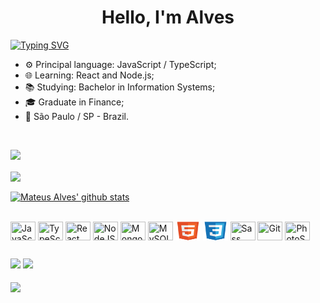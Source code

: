  <!-- ### Olá! Eu sou o Mateus Alves -->

<h1 align="center">Hello, I'm Alves</a>  <!-- <img src="https://user-images.githubusercontent.com/64318469/176737130-33ef105d-385a-43e4-a68e-33ac3f19ab12.gif" height="32" /> --></h1>

[![Typing SVG](https://readme-typing-svg.herokuapp.com?font=Fira+Code&duration=10000&pause=5000&color=DD6387&vCenter=true&width=435&lines=Front-end+Developer)](https://git.io/typing-svg)

- ⚙️ Principal language: JavaScript / TypeScript;
- 🌐 Learning: React and Node.js;
- 📚 Studying: Bachelor in Information Systems;
- 🎓 Graduate in Finance;
- 📌 São Paulo / SP - Brazil.

<br/>
<p align="left"><img src="https://komarev.com/ghpvc/?username=matealves&label=Profile%20views&color=dd6387&style=flat%22%20title=%22matealves" /></p>
 
  <a href="https://github.com/matealves/github-readme-stats"><img align="center" src="https://github-readme-stats.vercel.app/api/top-langs/?username=matealves&layout=compact&theme=dracula&hide_border=true&langs_count=8" /></a>
  
   <a href="https://github.com/matealves/github-readme-stats"><img align="center" src="https://github-readme-stats.vercel.app/api?username=matealves&show_icons=true&include_all_commits=true&theme=dracula&hide_border=true" title="Mateus Alves' github stats" /></a> 
  
  <!-- light-theme: buefy -->
  <!-- dark-theme: dracula -->
  <!-- dark-theme: tokyonight -->
 
  <div style="display: inline_block"><br>
  <img align="center" title="JavaScript" height="30" width="40" src="https://cdn.jsdelivr.net/gh/devicons/devicon/icons/javascript/javascript-original.svg">
  <img align="center" title="TypeScript" height="30" width="40" src="https://cdn.jsdelivr.net/gh/devicons/devicon/icons/typescript/typescript-original.svg">
  <img align="center" title="React" height="30" width="40" src="https://cdn.jsdelivr.net/gh/devicons/devicon/icons/react/react-original.svg">
  <img align="center" title="NodeJS" height="30" width="40" src="https://cdn.jsdelivr.net/gh/devicons/devicon/icons/nodejs/nodejs-original.svg">
   <img  align="center" title="MongoDB" height="30" width="40" src="https://cdn.jsdelivr.net/gh/devicons/devicon@latest/icons/mongodb/mongodb-original.svg" />
  <img  align="center" title="MySQL" height="30" width="40" src="https://cdn.jsdelivr.net/gh/devicons/devicon@latest/icons/mysql/mysql-original.svg"/>
  <img align="center" title="HTML" height="30" width="40" src="https://raw.githubusercontent.com/devicons/devicon/master/icons/html5/html5-original.svg">
  <img align="center" title="CSS" height="30" width="40" src="https://raw.githubusercontent.com/devicons/devicon/master/icons/css3/css3-original.svg">
 <img align="center" title="Sass" height="30" width="40" src="https://cdn.jsdelivr.net/gh/devicons/devicon/icons/sass/sass-original.svg">
 <img align="center" title="Git" height="30" width="40" src="https://cdn.jsdelivr.net/gh/devicons/devicon/icons/git/git-original.svg">
  <img align="center" title="PhotoShop" height="30" width="40" src="https://cdn.jsdelivr.net/gh/devicons/devicon@latest/icons/photoshop/photoshop-original.svg">
   <!--<img align="center" title="Mateus-C++" height="30" width="40" src="https://cdn.jsdelivr.net/gh/devicons/devicon/icons/cplusplus/cplusplus-original.svg"> -->
<!--   <img align="center" title="Mateus-PHP" height="30" width="40" src="https://cdn.jsdelivr.net/gh/devicons/devicon/icons/php/php-plain.svg">
  <img align="center" title="Mateus-MySql" height="30" width="40" src="https://cdn.jsdelivr.net/gh/devicons/devicon/icons/mysql/mysql-original-wordmark.svg"> -->
 <!-- <img align="center" title="Mateus-OracleSQL" height="30" width="40" src="https://cdn.worldvectorlogo.com/logos/oracle-logo-1.svg"> -->
</div>
  
  ##
 
<div> 
<!-- <a href="https://www.youtube.com/channel/UC_-uuuZbY0AAt9CViNzvc-Q" target="_blank"><img src="https://img.shields.io/badge/YouTube-FF0000?style=for-the-badge&logo=youtube&logoColor=white" target="_blank"></a> -->
  <a href="https://www.linkedin.com/in/mateusalvesds/" target="_blank"><img src="https://img.shields.io/badge/-LinkedIn-%230077B5?style=for-the-badge&logo=linkedin&logoColor=white" target="_blank"></a>
  <!--<a href="https://instagram.com/mate.alves" target="_blank"><img src="https://img.shields.io/badge/-Instagram-%23E4405F?style=for-the-badge&logo=instagram&logoColor=white" target="_blank"></a>-->
 	<!-- <a href="https://www.twitch.tv/rafaballerinii" target="_blank"><img src="https://img.shields.io/badge/Twitch-9146FF?style=for-the-badge&logo=twitch&logoColor=white" target="_blank"></a> 
 <a href="https://discord.gg/pDbY76q8Qf" target="_blank"><img src="https://img.shields.io/badge/Discord-7289DA?style=for-the-badge&logo=discord&logoColor=white" target="_blank"></a> -->
  <a href = "mailto:contatomateusalves@hotmail.com"><img src="https://img.shields.io/badge/Microsoft_Outlook-0078D4?style=for-the-badge&logo=microsoft-outlook&logoColor=white" target="_blank"></a>
 
  <!-- ![Snake animation](https://github.com/matealves/matealves/blob/output/github-contribution-grid-snake.svg) -->
</div>
<br>
  <a href="https://github-readme-streak-stats.herokuapp.com/?user=matealves&%22%20title=%22matealves%22"><img align="center" src="https://github-readme-streak-stats.herokuapp.com/?user=matealves&%22%20title=%22matealves%22&theme=dracula"/></a>
